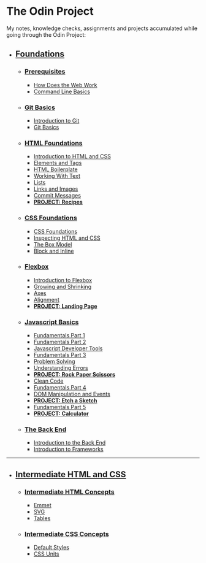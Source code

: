 # The Odin Project

My notes, knowledge checks, assignments and projects accumulated while going through the Odin Project:

- ## [Foundations](https://github.com/chrscmpl/TOP/tree/main/Foundations)

  - ### [Prerequisites](https://github.com/chrscmpl/TOP/tree/main/Foundations/1.Prerequisites)

    - [How Does the Web Work](https://github.com/chrscmpl/TOP/tree/main/Foundations/1.Prerequisites/1.How-Does-The-Web-Work)
    - [Command Line Basics](https://github.com/chrscmpl/TOP/tree/main/Foundations/1.Prerequisites/2.Command-Line-Basics)

  - ### [Git Basics](https://github.com/chrscmpl/TOP/tree/main/Foundations/2.Git-Basics)

    - [Introduction to Git](https://github.com/chrscmpl/TOP/tree/main/Foundations/2.Git-Basics/1.Introduction-To-Git)
    - [Git Basics](https://github.com/chrscmpl/TOP/tree/main/Foundations/2.Git-Basics/2.Git-Basics)

  - ### [HTML Foundations](https://github.com/chrscmpl/TOP/tree/main/Foundations/3.HTML-Foundations)

    - [Introduction to HTML and CSS](https://github.com/chrscmpl/TOP/tree/main/Foundations/3.HTML-Foundations/1.Introduction-to-HTML%26CSS)
    - [Elements and Tags](https://github.com/chrscmpl/TOP/tree/main/Foundations/3.HTML-Foundations/2.Elements-and-Tags)
    - [HTML Boilerplate](https://github.com/chrscmpl/TOP/tree/main/Foundations/3.HTML-Foundations/3.HTML-Boilerplate)
    - [Working With Text](https://github.com/chrscmpl/TOP/tree/main/Foundations/3.HTML-Foundations/4.Working-With-Text)
    - [Lists](https://github.com/chrscmpl/TOP/tree/main/Foundations/3.HTML-Foundations/5.Lists)
    - [Links and Images](https://github.com/chrscmpl/TOP/tree/main/Foundations/3.HTML-Foundations/6.Links-And-Images)
    - [Commit Messages](https://github.com/chrscmpl/TOP/tree/main/Foundations/3.HTML-Foundations/7.Commit-Messages)
    - **[PROJECT: Recipes](https://github.com/chrscmpl/odin-recipes)**

  - ### [CSS Foundations](https://github.com/chrscmpl/TOP/tree/main/Foundations/4.CSS-Foundations)

    - [CSS Foundations](https://github.com/chrscmpl/TOP/tree/main/Foundations/4.CSS-Foundations/1.CSS-Foundations)
    - [Inspecting HTML and CSS](https://github.com/chrscmpl/TOP/tree/main/Foundations/4.CSS-Foundations/2.Inspecting-HTML%26CSS)
    - [The Box Model](https://github.com/chrscmpl/TOP/tree/main/Foundations/4.CSS-Foundations/3.The-Box-Model)
    - [Block and Inline](https://github.com/chrscmpl/TOP/tree/main/Foundations/4.CSS-Foundations/4.Block-and-Inline)

  - ### [Flexbox](https://github.com/chrscmpl/TOP/tree/main/Foundations/5.Flexbox)

    - [Introduction to Flexbox](https://github.com/chrscmpl/TOP/tree/main/Foundations/5.Flexbox/1.Introduction-to-Flexbox)
    - [Growing and Shrinking](https://github.com/chrscmpl/TOP/tree/main/Foundations/5.Flexbox/2.Growing-and-Shrinking)
    - [Axes](https://github.com/chrscmpl/TOP/tree/main/Foundations/5.Flexbox/3.Axes)
    - [Alignment](https://github.com/chrscmpl/TOP/tree/main/Foundations/5.Flexbox/4.Alignment)
    - **[PROJECT: Landing Page](https://github.com/chrscmpl/odin-landing-page)**

  - ### [Javascript Basics](https://github.com/chrscmpl/TOP/tree/main/Foundations/6.Javascript-Basics)

    - [Fundamentals Part 1](https://github.com/chrscmpl/TOP/tree/main/Foundations/6.Javascript-Basics/1.Fundamentals-Part-1)
    - [Fundamentals Part 2](https://github.com/chrscmpl/TOP/tree/main/Foundations/6.Javascript-Basics/2.Fundamentals-Part-2)
    - [Javascript Developer Tools](https://github.com/chrscmpl/TOP/tree/main/Foundations/6.Javascript-Basics/3.Javascript-Developer-Tools)
    - [Fundamentals Part 3](https://github.com/chrscmpl/TOP/tree/main/Foundations/6.Javascript-Basics/4.Fundamentals-Part-3)
    - [Problem Solving](https://github.com/chrscmpl/TOP/tree/main/Foundations/6.Javascript-Basics/5.Problem-Solving)
    - [Understanding Errors](https://github.com/chrscmpl/TOP/tree/main/Foundations/6.Javascript-Basics/6.Understanding-Errors)
    - **[PROJECT: Rock Paper Scissors](https://github.com/chrscmpl/odin-rock-paper-scissors)**
    - [Clean Code](https://github.com/chrscmpl/TOP/tree/main/Foundations/6.Javascript-Basics/8.Clean-Code)
    - [Fundamentals Part 4](https://github.com/chrscmpl/TOP/tree/main/Foundations/6.Javascript-Basics/9.Fundamentals-Part-4)
    - [DOM Manipulation and Events](https://github.com/chrscmpl/TOP/tree/main/Foundations/6.Javascript-Basics/10.DOM-Manipulation-and-Events)
    - **[PROJECT: Etch a Sketch](https://github.com/chrscmpl/odin-etch-a-sketch)**
    - [Fundamentals Part 5](https://github.com/chrscmpl/TOP/tree/main/Foundations/6.Javascript-Basics/12.Fundamentals-Part-5)
    - **[PROJECT: Calculator](https://github.com/chrscmpl/odin-calculator)**

  - ### [The Back End](https://github.com/chrscmpl/TOP/tree/main/Foundations/7.The-Back-End)

    - [Introduction to the Back End](https://github.com/chrscmpl/TOP/tree/main/Foundations/7.The-Back-End/1.Introduction-to-the-Back-End)
    - [Introduction to Frameworks](https://github.com/chrscmpl/TOP/tree/main/Foundations/7.The-Back-End/2.Introduction-to-Frameworks)

---

- ## [Intermediate HTML and CSS](https://github.com/chrscmpl/TOP/tree/main/Intermediate-HTML-and-CSS)

  - ### [Intermediate HTML Concepts](https://github.com/chrscmpl/TOP/tree/main/Intermediate-HTML-and-CSS/1.Intermediate-HTML-Concepts)

    - [Emmet](https://github.com/chrscmpl/TOP/tree/main/Intermediate-HTML-and-CSS/1.Intermediate-HTML-Concepts/1.Emmet)
    - [SVG](https://github.com/chrscmpl/TOP/tree/main/Intermediate-HTML-and-CSS/1.Intermediate-HTML-Concepts/2.SVG)
    - [Tables](https://github.com/chrscmpl/TOP/tree/main/Intermediate-HTML-and-CSS/1.Intermediate-HTML-Concepts/3.Tables)

  - ### [Intermediate CSS Concepts](https://github.com/chrscmpl/TOP/tree/main/Intermediate-HTML-and-CSS/2.Intermediate-CSS-Concepts)

    - [Default Styles](https://github.com/chrscmpl/TOP/tree/main/Intermediate-HTML-and-CSS/2.Intermediate-CSS-Concepts/1.Default-Styles)
    - [CSS Units](https://github.com/chrscmpl/TOP/tree/main/Intermediate-HTML-and-CSS/2.Intermediate-CSS-Concepts/2.CSS-Units)
